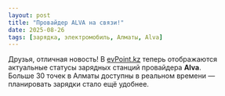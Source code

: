 ```yaml
---
layout: post
title: "Провайдер ALVA на связи!"
date: 2025-08-26
tags: [зарядка, электромобиль, Алматы, Alva]
---
```


Друзья, отличная новость! В [evPoint.kz](https://evPoint.kz) теперь отображаются актуальные статусы зарядных станций провайдера **Alva**.  
Больше 30 точек в Алматы доступны в реальном времени — планировать зарядки стало ещё удобнее.